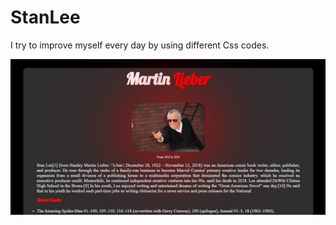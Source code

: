 # StanLee

I try to improve myself every day by using different Css codes.

![](https://github.com/MuazV/StanLee/blob/master/img/Stan%20Lee%20img.jpg)
